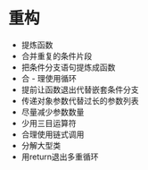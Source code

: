 # 重构
 - 提炼函数
 - 合并重复的条件片段
 - 把条件分支语句提炼成函数
 - 合 - 理使用循环
 - 提前让函数退出代替嵌套条件分支
 - 传递对象参数代替过长的参数列表
 - 尽量减少参数数量
 - 少用三目运算符
 - 合理使用链式调用
 - 分解大型类
 - 用return退出多重循环